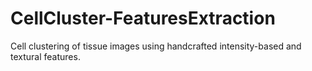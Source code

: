 # CellCluster-FeaturesExtraction
Cell clustering of tissue images using handcrafted intensity-based and textural features.
